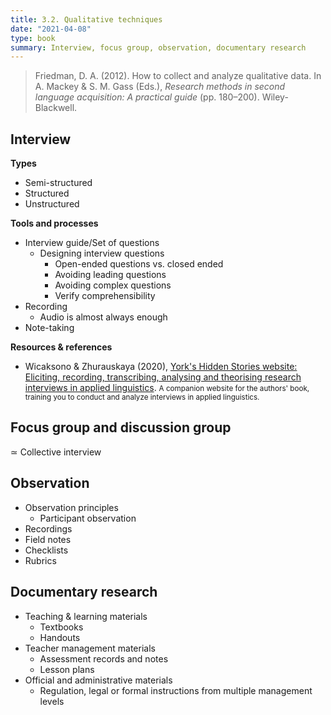 ```yaml
---
title: 3.2. Qualitative techniques
date: "2021-04-08"
type: book
summary: Interview, focus group, observation, documentary research
---
```


> <i class="fa-solid fa-book-open"></i> Friedman, D. A. (2012). How to collect and analyze qualitative data. In A. Mackey & S. M. Gass (Eds.), _Research methods in second language acquisition: A practical guide_ (pp. 180–200). Wiley-Blackwell.

## Interview

**Types**

- Semi-structured
- Structured
- Unstructured

**Tools and processes**

- Interview guide/Set of questions
  - Designing interview questions
    - Open-ended questions vs. closed ended
    - Avoiding leading questions
    - Avoiding complex questions
    - Verify comprehensibility
- Recording
  - Audio is almost always enough
- Note-taking

**Resources & references**

- Wicaksono & Zhurauskaya (2020), [York's Hidden Stories website: Eliciting, recording, transcribing, analysing and theorising research interviews in applied linguistics](https://www.yorkshiddenstories.org/). <small>A companion website for the authors' book, training you to conduct and analyze interviews in applied linguistics.</small>

## Focus group and discussion group

≃ Collective interview

## Observation

- Observation principles
  - Participant observation
- Recordings
- Field notes
- Checklists
- Rubrics

## Documentary research

- Teaching & learning materials
  - Textbooks
  - Handouts
- Teacher management materials
  - Assessment records and notes
  - Lesson plans
- Official and administrative materials
  - Regulation, legal or formal instructions from multiple management levels
